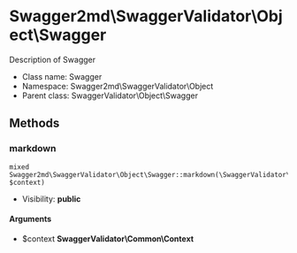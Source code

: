 Swagger2md\SwaggerValidator\Object\Swagger
===============

Description of Swagger




* Class name: Swagger
* Namespace: Swagger2md\SwaggerValidator\Object
* Parent class: SwaggerValidator\Object\Swagger







Methods
-------


### markdown

    mixed Swagger2md\SwaggerValidator\Object\Swagger::markdown(\SwaggerValidator\Common\Context $context)





* Visibility: **public**


#### Arguments
* $context **SwaggerValidator\Common\Context**


